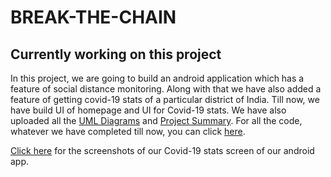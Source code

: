 # BREAK-THE-CHAIN

## Currently working on this project

In this project, we are going to build an android application which has a feature of social distance monitoring. Along with that we have also added a feature of getting covid-19 stats of a particular district of India.
Till now, we have build UI of homepage and UI for Covid-19 stats. We have also uploaded all the [UML Diagrams](https://github.com/munish2301/Break-the-chain/blob/main/UML%20Diagrams%20and%20Project%20Summary/UML%20Diagrams.pdf) and [Project Summary](https://github.com/munish2301/Break-the-chain/blob/main/UML%20Diagrams%20and%20Project%20Summary/Summary.pdf). For all the code, whatever we have completed till now, you can click [here](https://github.com/munish2301/Break-the-chain/tree/main/break_the_chain/lib).

[Click here](https://github.com/munish2301/Break-the-chain/tree/main/Project%20Images) for the screenshots of our Covid-19 stats screen of our android app.
